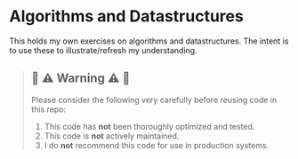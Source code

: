 # Algorithms and Datastructures

This holds my own exercises on algorithms and datastructures. The intent is to use these to illustrate/refresh my understanding.

> ## :rotating_light: :warning: Warning  :warning: :rotating_light:
> Please consider the following very carefully before reusing code in this repo:
> 1. This code has **not** been thoroughly optimized and tested. 
> 1. This code is **not** actively maintained. 
> 1. I do **not** recommend this code for use in production systems.